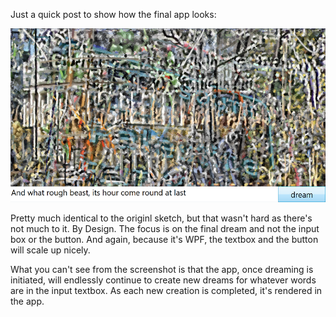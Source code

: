Just a quick post to show how the final app looks:

![FinalApp](../project_images/DreamerApp.png?raw=true "FinalApp")

Pretty much identical to the originl sketch, but that wasn't hard as there's not much to it.  By Design.  The focus is on the final dream and not the input box or the button.  And again, because it's WPF, the textbox and the button will scale up nicely.

What you can't see from the screenshot is that the app, once dreaming is initiated, will endlessly continue to create new dreams for whatever words are in the input textbox.  As each new creation is completed, it's rendered in the app.
